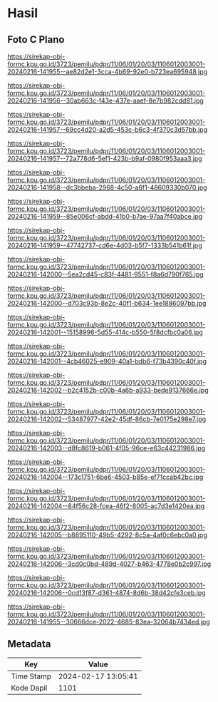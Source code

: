 # Hasil

## Foto C Plano

https://sirekap-obj-formc.kpu.go.id/3723/pemilu/pdpr/11/06/01/20/03/1106012003001-20240216-141955--ae82d2e1-3cca-4b69-92e0-b723ea695948.jpg

https://sirekap-obj-formc.kpu.go.id/3723/pemilu/pdpr/11/06/01/20/03/1106012003001-20240216-141956--30ab663c-f43e-437e-aaef-8e7b982cdd81.jpg

https://sirekap-obj-formc.kpu.go.id/3723/pemilu/pdpr/11/06/01/20/03/1106012003001-20240216-141957--69cc4d20-a2d5-453c-b6c3-4f370c3d57bb.jpg

https://sirekap-obj-formc.kpu.go.id/3723/pemilu/pdpr/11/06/01/20/03/1106012003001-20240216-141957--72a778d6-5ef1-423b-b9af-0980f953aaa3.jpg

https://sirekap-obj-formc.kpu.go.id/3723/pemilu/pdpr/11/06/01/20/03/1106012003001-20240216-141958--dc3bbeba-2968-4c50-a6f1-48609330b070.jpg

https://sirekap-obj-formc.kpu.go.id/3723/pemilu/pdpr/11/06/01/20/03/1106012003001-20240216-141959--85e006cf-abdd-41b0-b7ae-97aa7f40abce.jpg

https://sirekap-obj-formc.kpu.go.id/3723/pemilu/pdpr/11/06/01/20/03/1106012003001-20240216-141959--47742737-cd6e-4d03-b5f7-1333b541b61f.jpg

https://sirekap-obj-formc.kpu.go.id/3723/pemilu/pdpr/11/06/01/20/03/1106012003001-20240216-142000--5ea2cd45-c83f-4481-9551-f8a6d790f765.jpg

https://sirekap-obj-formc.kpu.go.id/3723/pemilu/pdpr/11/06/01/20/03/1106012003001-20240216-142000--d703c93b-8e2c-40f1-b634-1ee1886097bb.jpg

https://sirekap-obj-formc.kpu.go.id/3723/pemilu/pdpr/11/06/01/20/03/1106012003001-20240216-142001--15158996-5d55-414c-b550-5f8dcfbc0a06.jpg

https://sirekap-obj-formc.kpu.go.id/3723/pemilu/pdpr/11/06/01/20/03/1106012003001-20240216-142001--4cb46025-e909-40a1-bdb6-f73b4390c40f.jpg

https://sirekap-obj-formc.kpu.go.id/3723/pemilu/pdpr/11/06/01/20/03/1106012003001-20240216-142002--b2c4152b-c00b-4a6b-a933-bede9137666e.jpg

https://sirekap-obj-formc.kpu.go.id/3723/pemilu/pdpr/11/06/01/20/03/1106012003001-20240216-142002--53487977-42e2-45df-86cb-7e0175e298e7.jpg

https://sirekap-obj-formc.kpu.go.id/3723/pemilu/pdpr/11/06/01/20/03/1106012003001-20240216-142003--d8fc8619-b061-4f05-96ce-e63c44231986.jpg

https://sirekap-obj-formc.kpu.go.id/3723/pemilu/pdpr/11/06/01/20/03/1106012003001-20240216-142004--173c1751-6be6-4503-b85e-ef71ccab42bc.jpg

https://sirekap-obj-formc.kpu.go.id/3723/pemilu/pdpr/11/06/01/20/03/1106012003001-20240216-142004--84f56c28-fcea-46f2-8005-ac7d3e1420ea.jpg

https://sirekap-obj-formc.kpu.go.id/3723/pemilu/pdpr/11/06/01/20/03/1106012003001-20240216-142005--b8895110-49b5-4292-8c5a-4af0c6ebc0a0.jpg

https://sirekap-obj-formc.kpu.go.id/3723/pemilu/pdpr/11/06/01/20/03/1106012003001-20240216-142006--3cd0c0bd-489d-4027-b463-4778e0b2c997.jpg

https://sirekap-obj-formc.kpu.go.id/3723/pemilu/pdpr/11/06/01/20/03/1106012003001-20240216-142006--0cd13f87-d361-4874-8d6b-38d42cfe3ceb.jpg

https://sirekap-obj-formc.kpu.go.id/3723/pemilu/pdpr/11/06/01/20/03/1106012003001-20240216-141955--30666dce-2022-4685-83ea-32064b7434ed.jpg


## Metadata

| Key        | Value               |
| ---------- | ------------------- |
| Time Stamp | 2024-02-17 13:05:41 |
| Kode Dapil | 1101                |



